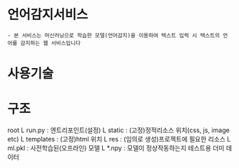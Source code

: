 # 언어감지서비스
    - 본 서비스는 머신러닝으로 학습한 모델(언어감지)을 이용하여 텍스트 입력 시 텍스트의 언어를 감지하는 웹 서비스입니다

# 사용기술

# 구조
root
L run.py        : 엔트리포인트(설정)
L static        : (고정)정적리소스 위치(css, js, image etc)
L templates     : (고정)html 위치
L res           : (임의로 생성)프로젝트에 필요한 리소스
    L ml.pkl    : 사전학습된(오프라인) 모델
    L *.npy     : 모델이 정상작동하는지 테스트용 더미 데이터